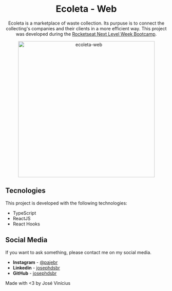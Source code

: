 <h1 align="center">Ecoleta - Web</h1>

<p align="center">
Ecoleta is a marketplace of waste collection. Its purpuse is to connect the collecting's companies and their clients in a more efficient way. This project was developed during the <a href="https://rocketseat.com.br" target="_blank">Rocketseat Next Level Week Bootcamp</a>.</p>

<div align="center">
    <img src="./github/images/ecoleta-web.gif" alt="ecoleta-web" height="425" />
</div>

## Tecnologies

This project is developed with the following technologies:

- TypeScript
- ReactJS
- React Hooks

## Social Media

If you want to ask something, please contact me on my social media.

* **Instagram** - [@pajebr](https://www.instagram.com/pajebr/)
* **Linkedin** -  [josephdsbr](https://www.linkedin.com/in/josephdsbr)
* **GitHub** - [josephdsbr](https://github.com/josephdsbr)

Made with <3 by José Vinícius